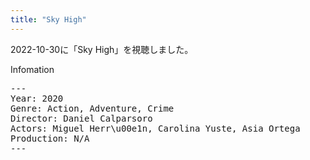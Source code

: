 ```yaml
---
title: "Sky High"
---
```

2022-10-30に「Sky High」を視聴しました。

Infomation
<pre>
---
Year: 2020
Genre: Action, Adventure, Crime
Director: Daniel Calparsoro
Actors: Miguel Herr\u00e1n, Carolina Yuste, Asia Ortega
Production: N/A
---
</pre>